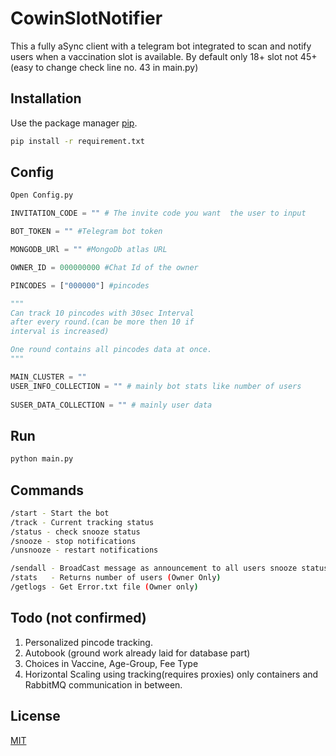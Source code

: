 

# CowinSlotNotifier

This a fully aSync client with a telegram bot integrated
to scan and notify users when a vaccination slot is available.
By default only 18+ slot not 45+ (easy to change check line no. 43 in main.py)
## Installation

Use the package manager [pip](https://pip.pypa.io/en/stable/).

```bash
pip install -r requirement.txt
```

## Config

```python
Open Config.py

INVITATION_CODE = "" # The invite code you want  ​the user to input

BOT_TOKEN = "" #Telegram bot token

MONGODB_URl = "" #MongoDb atlas URL

OWNER_ID = 000000000 #Chat Id of the owner

PINCODES = ["000000"] #pincodes 

"""
Can track 10 pincodes with 30sec Interval 
after every round.(can be more then 10 if
interval is increased)

One round contains all pincodes data at once.
"""

MAIN_CLUSTER = "" 
USER_INFO_COLLECTION = "" # mainly bot stats like number of users 
                      ​
SUSER_DATA_COLLECTION = "" # mainly user data  
```
## Run

```python
python main.py
```

## Commands
```bash
/start - Start the bot
/track - Current tracking status
/status - check snooze status
/snooze - stop notifications
/unsnooze - restart notifications

/sendall - BroadCast message as announcement to all users snooze status does not matter(Owner Only)
/stats   - Returns number of users (Owner Only)
/getlogs - Get Error.txt file (Owner only)

```



## Todo (not confirmed)
1. Personalized pincode tracking.
2. Autobook (ground work already laid for database part)
3. Choices in Vaccine, Age-Group, Fee Type
4. Horizontal Scaling using tracking(requires proxies) only containers 
   and RabbitMQ communication in between.

## License
[MIT](https://choosealicense.com/licenses/mit/)
